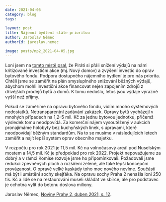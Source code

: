 ```yaml
---
date: 2021-04-05
category: blog
tags:
    
layout: post
title: Nájemní bydlení stále prioritou
author: Jaroslav Němec
authorId: jaroslav.nemec

image: posts/np2_2021-04-05.jpg
---
```


Loni jsem na [tomto místě psal](https://praha2.pirati.cz/aktuality/najemni-bydleni-je-priorita.html), že Piráti si přáli snížení výdajů na námi kritizované investiční akce (mj. Nový domov) a zvýšení investic do oprav bytového fondu. Podpora dostupného nájemního bydlení je pro nás priorita. Chtěli jsme se zaměřit na plán smysluplného snižování běžných výdajů, abychom mohli investiční akce financovat nejen zapojením zdrojů z dřívějších prodejů bytů a domů. K tomu nedošlo, letos jsou výdaje výrazně vyšší než příjmy. 

Pokud se zaměříme na opravu bytového fondu, vidím mnoho systémových nedostatků. Netransparentní zadávání zakázek. Opravy bytů vycházejí v mnohých případech na 1,2–5 mil. Kč za jednu bytovou jednotku, přičemž výsledek tomu neodpovídá. Za komerční nájem vysoutěžený v aukcích pronajímáme holobyty bez kuchyňských linek, s úpravami, které neodpovídají běžným standardům. Na to se musíme v následujících letech zaměřit a najít lepší systém oprav obecního majetku. 

V rozpočtu pro rok 2021 je 11,5 mil. Kč na volnočasový areál pod Nuselským mostem a 14,5 mil. Kč je předpoklad pro rok 2022. Projekt nepovažujeme za dobrý a v rámci Komise rozvoje jsme ho připomínkovali. Požadovali jsme redukci zpevněných ploch a rozšíření zeleně, ale také lepší koncepční provázanost. O opravě velké kaskády toho moc nového nevíme. Součástí má být i umístění sochy skejťáka. Na opravu sochy Praha 2 nenašla loni 250 tis. Kč a lidé se na restaurování museli skládat ve sbírce, ale pro podstavec je ochotna vylít do betonu doslova miliony. 

Jaroslav Němec, [Noviny Prahy 2, duben 2021, s. 12](https://praha2.cz/file/Ziw1/04-2021-PRAHA-NOVINY.pdf).
